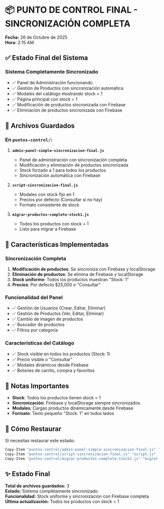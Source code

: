 # 📦 PUNTO DE CONTROL FINAL - SINCRONIZACIÓN COMPLETA

**Fecha:** 26 de Octubre de 2025  
**Hora:** 2:15 AM

## ✅ Estado Final del Sistema

### Sistema Completamente Sincronizado
- ✅ Panel de Administración funcionando
- ✅ Gestión de Productos con sincronización automática
- ✅ Modales del catálogo mostrando stock = 1
- ✅ Página principal con stock = 1
- ✅ Modificación de productos sincronizada con Firebase
- ✅ Eliminación de productos sincronizada con Firebase

## 📁 Archivos Guardados

### En `puntos-control/`:
1. **`admin-panel-simple-sincronizacion-final.js`**
   - Panel de administración con sincronización completa
   - Modificación y eliminación de productos sincronizada
   - Stock forzado a 1 para todos los productos
   - Sincronización automática con Firebase

2. **`script-sincronizacion-final.js`**
   - Modales con stock fijo en 1
   - Precios por defecto (Consultar si no hay)
   - Formato consistente de stock

3. **`migrar-productos-completo-stock1.js`**
   - Todos los productos con stock = 1
   - Listo para migrar a Firebase

## 🎯 Características Implementadas

### Sincronización Completa
1. **Modificación de productos**: Se sincroniza con Firebase y localStorage
2. **Eliminación de productos**: Se elimina de Firebase y localStorage
3. **Stock uniforme**: Todos los productos muestran "Stock: 1"
4. **Precios**: Por defecto $25,000 o "Consultar"

### Funcionalidad del Panel
- ✅ Gestión de Usuarios (Crear, Editar, Eliminar)
- ✅ Gestión de Productos (Ver, Editar, Eliminar)
- ✅ Cambio de imagen de productos
- ✅ Buscador de productos
- ✅ Filtros por categoría

### Características del Catálogo
- ✅ Stock visible en todos los productos (Stock: 1)
- ✅ Precio visible o "Consultar"
- ✅ Modales dinámicos desde Firebase
- ✅ Botones de carrito, compra y favoritos

## 📝 Notas Importantes

- **Stock**: Todos los productos tienen stock = 1
- **Sincronización**: Firebase y localStorage siempre sincronizados
- **Modales**: Cargan productos dinámicamente desde Firebase
- **Formato**: Texto pequeño "Stock: 1" en todos lados

## 🔄 Cómo Restaurar

Si necesitas restaurar este estado:

```bash
Copy-Item "puntos-control/admin-panel-simple-sincronizacion-final.js" "admin-panel-simple.js" -Force
Copy-Item "puntos-control/script-sincronizacion-final.js" "script.js" -Force
Copy-Item "puntos-control/migrar-productos-completo-stock1.js" "migrar-productos-completo.js" -Force
```

## ✨ Estado Final

**Total de archivos guardados:** 3  
**Estado:** Sistema completamente sincronizado  
**Funcionalidad:** Stock uniforme y sincronización con Firebase completa  
**Última actualización:** Todos los productos con stock = 1


